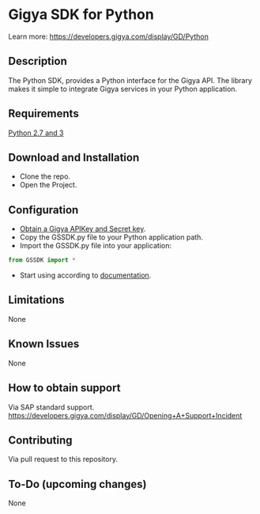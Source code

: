 # Gigya SDK for Python 
Learn more: https://developers.gigya.com/display/GD/Python

## Description
The Python SDK, provides a Python interface for the Gigya API. 
The library makes it simple to integrate Gigya services in your Python application.

## Requirements
[Python 2.7 and 3](https://www.python.org/downloads/) 

## Download and Installation
* Clone the repo.
* Open the Project.

## Configuration
* [Obtain a Gigya APIKey and Secret key](https://developers.gigya.com/display/GD/Python#Python-ObtainingGigya'sAPIKeyandSecretkey).
* Copy the GSSDK.py file to your Python application path.
* Import the GSSDK.py file into your application:
```Python
from GSSDK import *
```
* Start using according to [documentation](https://developers.gigya.com/display/GD/Python).

## Limitations
None

## Known Issues
None

## How to obtain support
Via SAP standard support.
https://developers.gigya.com/display/GD/Opening+A+Support+Incident

## Contributing
Via pull request to this repository.

## To-Do (upcoming changes)
None
